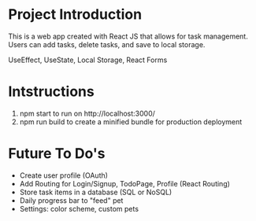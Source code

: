 # Project Introduction 
This is a web app created with React JS that allows for task management. 
Users can add tasks, delete tasks, and save to local storage. 

UseEffect, UseState, Local Storage, React Forms

# Intstructions 
1. npm start to run on http://localhost:3000/
2. npm run build to create a minified bundle for production deployment 

# Future To Do's 
- Create user profile (OAuth)
- Add Routing for Login/Signup, TodoPage, Profile (React Routing)
- Store task items in a database (SQL or NoSQL)
- Daily progress bar to "feed" pet 
- Settings: color scheme, custom pets 
 